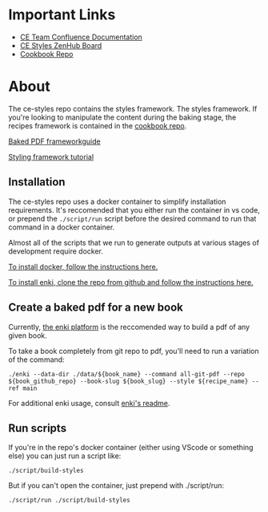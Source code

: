 # Important Links
 - [CE  Team Confluence Documentation](https://openstax.atlassian.net/wiki/spaces/CE/overview)
 - [CE Styles ZenHub Board](https://app.zenhub.com/workspaces/ce-styles-5cdc84baee941c07853fbbf2/board?repos=49744755,11369724,137909279,63083783)
 - [Cookbook Repo](https://github.com/openstax/cookbook)

# About
The ce-styles repo contains the  styles framework. The styles framework. If you're looking to manipulate the content during the baking stage, the recipes framework is contained in the [cookbook repo](https://github.com/openstax/cookbook).

[Baked PDF frameworkguide](./styles/styling-bakedpdf.md)

[Styling framework tutorial](./styles/README.md)

## Installation

The ce-styles repo uses a docker container to simplify installation requirements. It's reccomended that you either run the container in vs code, or prepend the `./script/run` script before the desired command to run that command in a docker container.

Almost all of the scripts that we run to generate outputs at various stages of development require docker.

[To install docker, follow the instructions here.](https://docs.docker.com/get-docker/)

[To install enki, clone the repo from github and follow the instructions here.](https://github.com/openstax/enki)

## Create a baked pdf for a new book

Currently, [the enki platform](https://github.com/openstax/enki) is the reccomended way to build a pdf of any given book.

To take a book completely from git repo to pdf, you'll need to run a variation of the command:

`./enki --data-dir ./data/${book_name} --command all-git-pdf --repo ${book_github_repo} --book-slug ${book_slug} --style ${recipe_name} --ref main`

For additional enki usage, consult [enki's readme](https://github.com/openstax/enki).

## Run scripts
If you're in the repo's docker container (either using VScode or something else) you can just run a script like:

`./script/build-styles`

But if you can't open the container, just prepend with ./script/run:

`./script/run ./script/build-styles`
